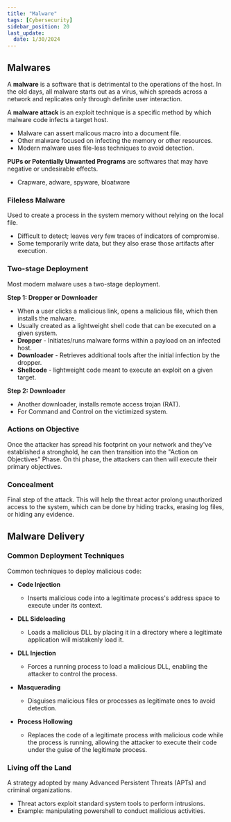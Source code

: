 ```yaml
---
title: "Malware"
tags: [Cybersecurity]
sidebar_position: 20
last_update:
  date: 1/30/2024
---
```



## Malwares  

A **malware** is a software that is detrimental to the operations of the host. In the old days, all malware starts out as a virus, which spreads across a network and replicates only through definite user interaction.

A **malware attack** is an exploit technique is a specific method by which malware code infects a target host.

- Malware can assert malicous macro into a document file.
- Other malware focused on infecting the memory or other resources.
- Modern malware uses file-less techniques to avoid detection.

**PUPs or Potentially Unwanted Programs** are softwares that may have negative or undesirable effects.

- Crapware, adware, spyware, bloatware

### Fileless Malware

Used to create a process in the system memory without relying on the local file.

- Difficult to detect; leaves very few traces of indicators of compromise.
- Some temporarily write data, but they also erase those artifacts after execution.

### Two-stage Deployment

Most modern malware uses a two-stage deployment.

**Step 1: Dropper or Downloader**

- When a user clicks a malicious link, opens a malicious file, which then installs the malware.
- Usually created as a lightweight shell code that can be executed on a given system.
- **Dropper** - Initiates/runs malware forms within a payload on an infected host.
- **Downloader** - Retrieves additional tools after the initial infection by the dropper.
- **Shellcode** - lightweight code meant to execute an exploit on a given target.

**Step 2: Downloader**

- Another downloader, installs remote access trojan (RAT).
- For Command and Control on the victimized system.

### Actions on Objective  

Once the attacker has spread his footprint on your network and they've established a stronghold, he can then transition into the "Action on Objectives" Phase. On thi phase, the attackers can then will execute their primary objectives.

### Concealment 

Final step of the attack. This will help the threat actor prolong unauthorized access to the system, which can be done by hiding tracks, erasing log files, or hiding any evidence.

## Malware Delivery 

### Common Deployment Techniques 

Common techniques to deploy malicious code:

- **Code Injection**
    - Inserts malicious code into a legitimate process's address space to execute under its context.

- **DLL Sideloading**
    - Loads a malicious DLL by placing it in a directory where a legitimate application will mistakenly load it.

- **DLL Injection**
    - Forces a running process to load a malicious DLL, enabling the attacker to control the process.

- **Masquerading**
    - Disguises malicious files or processes as legitimate ones to avoid detection.

- **Process Hollowing**
    - Replaces the code of a legitimate process with malicious code while the process is running, allowing the attacker to execute their code under the guise of the legitimate process.


### Living off the Land 

A strategy adopted by many Advanced Persistent Threats (APTs) and criminal organizations.

- Threat actors exploit standard system tools to perform intrusions.
- Example: manipulating powershell to conduct malicious activities.


